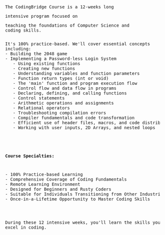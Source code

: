 <div class=" text-xl md:text-base leading-7 semi-bold mb-10">
    <pre>The CodingBridge Course is a 12-weeks long </pre>
    <pre>intensive program focused on</pre>
    <pre>teaching the foundations of Computer Science and 
coding skills.</pre>
</div>
<pre>
<pre>It's 100% practice-based. We'll cover essential concepts 
including:
- Building the 2048 game
- Implementing a Password-less Login System
   - Using existing functions
   - Creating new functions
   - Understanding variables and function parameters
   - Function return types (int or void)
   - The 'main' function and program execution flow
   - Control flow and data flow in programs
   - Declaring, defining, and calling functions
   - Control statements
   - Arithmetic operations and assignments
   - Relational operators
   - Troubleshooting compilation errors
   - Compiler fundamentals and code transformation
   - Efficient use of header files, macros, and code distribution
   - Working with user inputs, 2D Arrays, and nested loops

</pre>

<b>Course Specialties:</b>
<pre>
- 100% Practice-based Learning
- Comprehensive Coverage of Coding Fundamentals
- Remote Learning Environment
- Designed for Beginners and Rusty Coders
- Suitable for Individuals Transitioning from Other Industries
- Once-in-a-Lifetime Opportunity to Master Coding Skills
</pre>

During these 12 intensive weeks, you'll learn the skills you 
need to excel in coding.
</pre>
